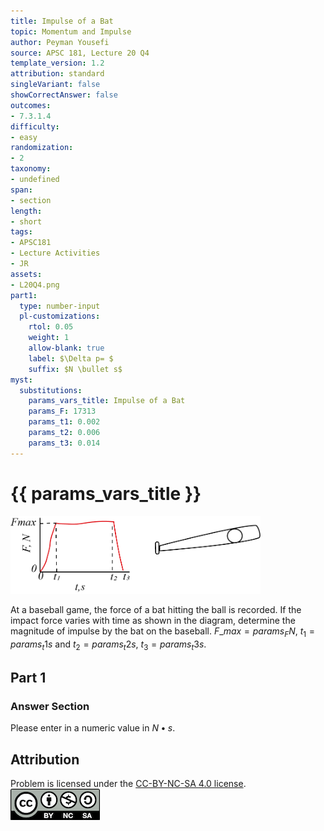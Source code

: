 ```yaml
---
title: Impulse of a Bat
topic: Momentum and Impulse
author: Peyman Yousefi
source: APSC 181, Lecture 20 Q4
template_version: 1.2
attribution: standard
singleVariant: false
showCorrectAnswer: false
outcomes:
- 7.3.1.4
difficulty:
- easy
randomization:
- 2
taxonomy:
- undefined
span:
- section
length:
- short
tags:
- APSC181
- Lecture Activities
- JR
assets:
- L20Q4.png
part1:
  type: number-input
  pl-customizations:
    rtol: 0.05
    weight: 1
    allow-blank: true
    label: $\Delta p= $
    suffix: $N \bullet s$
myst:
  substitutions:
    params_vars_title: Impulse of a Bat
    params_F: 17313
    params_t1: 0.002
    params_t2: 0.006
    params_t3: 0.014
---
```

# {{ params_vars_title }}
<img src="L20Q4.png" width=400>

At a baseball game, the force of a bat hitting the ball is recorded.
If the impact force varies with time as shown in the diagram, determine the magnitude of impulse by the bat on the baseball.
$F\_{max} = {{params_F}} N$, $t_1 = {{params_t1}}s$ and $t_2 = {{params_t2}}s$,  $t_3 = {{params_t3}}s$.

## Part 1

### Answer Section

Please enter in a numeric value in $N \bullet s$.

## Attribution

Problem is licensed under the [CC-BY-NC-SA 4.0 license](https://creativecommons.org/licenses/by-nc-sa/4.0/).<br> ![The Creative Commons 4.0 license requiring attribution-BY, non-commercial-NC, and share-alike-SA license.](https://raw.githubusercontent.com/firasm/bits/master/by-nc-sa.png)